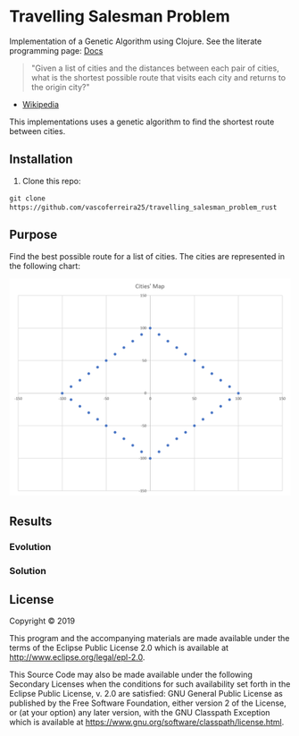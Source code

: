 # Travelling Salesman Problem
Implementation of a Genetic Algorithm using Clojure. See the literate programming page: [Docs](https://vascoferreira25.github.io/travelling-salesman-problem/index.html)

> "Given a list of cities and the distances between each pair of cities, what
> is the shortest possible route that visits each city and returns to the
> origin city?"
- [Wikipedia](https://en.wikipedia.org/wiki/Travelling_salesman_problem)

This implementations uses a genetic algorithm to find the shortest route
between cities.

## Installation

1. Clone this repo:
```shell
git clone https://github.com/vascoferreira25/travelling_salesman_problem_rust
```

## Purpose

Find the best possible route for a list of cities.
The cities are represented in the following chart:

![cities_map](./docs/cities_map.png "Map with the cities")

## Results

### Evolution

### Solution


## License

Copyright © 2019

This program and the accompanying materials are made available under the
terms of the Eclipse Public License 2.0 which is available at
http://www.eclipse.org/legal/epl-2.0.

This Source Code may also be made available under the following Secondary
Licenses when the conditions for such availability set forth in the Eclipse
Public License, v. 2.0 are satisfied: GNU General Public License as published by
the Free Software Foundation, either version 2 of the License, or (at your
option) any later version, with the GNU Classpath Exception which is available
at https://www.gnu.org/software/classpath/license.html.
